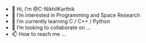 - 👋 Hi, I’m @C-NikhilKarthik
- 👀 I’m interested in Programming and Space Research
- 🌱 I’m currently learning C / C++ / Python
- 💞️ I’m looking to collaborate on ...
- 📫 How to reach me ...

<!---
C-NikhilKarthik/C-NikhilKarthik is a ✨ special ✨ repository because its `README.md` (this file) appears on your GitHub profile.
You can click the Preview link to take a look at your changes.
--->
